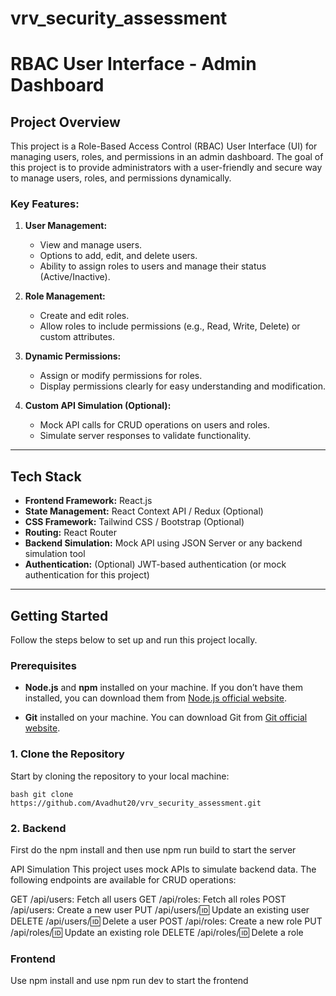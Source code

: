 # vrv_security_assessment
# RBAC User Interface - Admin Dashboard

## Project Overview

This project is a Role-Based Access Control (RBAC) User Interface (UI) for managing users, roles, and permissions in an admin dashboard. The goal of this project is to provide administrators with a user-friendly and secure way to manage users, roles, and permissions dynamically.

### Key Features:
1. **User Management:**
   - View and manage users.
   - Options to add, edit, and delete users.
   - Ability to assign roles to users and manage their status (Active/Inactive).
   
2. **Role Management:**
   - Create and edit roles.
   - Allow roles to include permissions (e.g., Read, Write, Delete) or custom attributes.

3. **Dynamic Permissions:**
   - Assign or modify permissions for roles.
   - Display permissions clearly for easy understanding and modification.

4. **Custom API Simulation (Optional):**
   - Mock API calls for CRUD operations on users and roles.
   - Simulate server responses to validate functionality.

---

## Tech Stack

- **Frontend Framework:** React.js
- **State Management:** React Context API / Redux (Optional)
- **CSS Framework:** Tailwind CSS / Bootstrap (Optional)
- **Routing:** React Router
- **Backend Simulation:** Mock API using JSON Server or any backend simulation tool
- **Authentication:** (Optional) JWT-based authentication (or mock authentication for this project)

---

## Getting Started

Follow the steps below to set up and run this project locally.

### Prerequisites

- **Node.js** and **npm** installed on your machine. If you don’t have them installed, you can download them from [Node.js official website](https://nodejs.org/).

- **Git** installed on your machine. You can download Git from [Git official website](https://git-scm.com/).

### 1. Clone the Repository

Start by cloning the repository to your local machine:

```bash git clone https://github.com/Avadhut20/vrv_security_assessment.git ```

### 2. Backend 
First do the npm install and then use npm run build to start the server

API Simulation
This project uses mock APIs to simulate backend data. The following endpoints are available for CRUD operations:

GET /api/users: Fetch all users
GET /api/roles: Fetch all roles
POST /api/users: Create a new user
PUT /api/users/:id: Update an existing user
DELETE /api/users/:id: Delete a user
POST /api/roles: Create a new role
PUT /api/roles/:id: Update an existing role
DELETE /api/roles/:id: Delete a role

### Frontend
Use npm install and use npm run dev to start the frontend